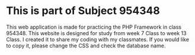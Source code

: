 
# This is part of Subject 954348

This web application is made for practicing the PHP Framework in class 954348. This website is designed for study from week 7 Class to week 13 Class. I created it to share my coding with my classmates. If you would like to copy it, please change the CSS and check the database name. 

